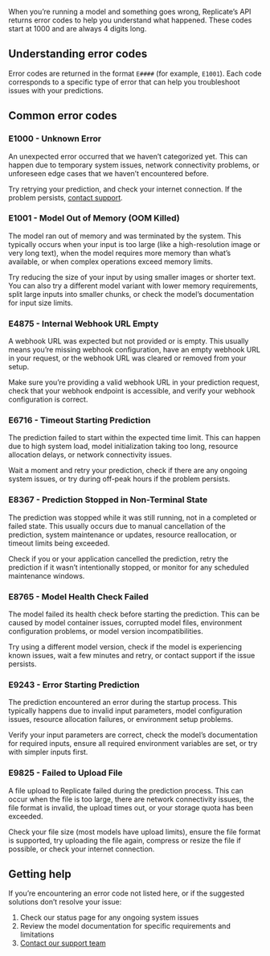 When you’re running a model and something goes wrong, Replicate’s API returns error codes to help you understand what happened. These codes start at 1000 and are always 4 digits long.

[](#understanding-error-codes)Understanding error codes
-------------------------------------------------------

Error codes are returned in the format `E####` (for example, `E1001`). Each code corresponds to a specific type of error that can help you troubleshoot issues with your predictions.

[](#common-error-codes)Common error codes
-----------------------------------------

### [](#e1000---unknown-error)E1000 - Unknown Error

An unexpected error occurred that we haven’t categorized yet. This can happen due to temporary system issues, network connectivity problems, or unforeseen edge cases that we haven’t encountered before.

Try retrying your prediction, and check your internet connection. If the problem persists, [contact support](https://replicate.com/support).

### [](#e1001---model-out-of-memory-oom-killed)E1001 - Model Out of Memory (OOM Killed)

The model ran out of memory and was terminated by the system. This typically occurs when your input is too large (like a high-resolution image or very long text), when the model requires more memory than what’s available, or when complex operations exceed memory limits.

Try reducing the size of your input by using smaller images or shorter text. You can also try a different model variant with lower memory requirements, split large inputs into smaller chunks, or check the model’s documentation for input size limits.

### [](#e4875---internal-webhook-url-empty)E4875 - Internal Webhook URL Empty

A webhook URL was expected but not provided or is empty. This usually means you’re missing webhook configuration, have an empty webhook URL in your request, or the webhook URL was cleared or removed from your setup.

Make sure you’re providing a valid webhook URL in your prediction request, check that your webhook endpoint is accessible, and verify your webhook configuration is correct.

### [](#e6716---timeout-starting-prediction)E6716 - Timeout Starting Prediction

The prediction failed to start within the expected time limit. This can happen due to high system load, model initialization taking too long, resource allocation delays, or network connectivity issues.

Wait a moment and retry your prediction, check if there are any ongoing system issues, or try during off-peak hours if the problem persists.

### [](#e8367---prediction-stopped-in-non-terminal-state)E8367 - Prediction Stopped in Non-Terminal State

The prediction was stopped while it was still running, not in a completed or failed state. This usually occurs due to manual cancellation of the prediction, system maintenance or updates, resource reallocation, or timeout limits being exceeded.

Check if you or your application cancelled the prediction, retry the prediction if it wasn’t intentionally stopped, or monitor for any scheduled maintenance windows.

### [](#e8765---model-health-check-failed)E8765 - Model Health Check Failed

The model failed its health check before starting the prediction. This can be caused by model container issues, corrupted model files, environment configuration problems, or model version incompatibilities.

Try using a different model version, check if the model is experiencing known issues, wait a few minutes and retry, or contact support if the issue persists.

### [](#e9243---error-starting-prediction)E9243 - Error Starting Prediction

The prediction encountered an error during the startup process. This typically happens due to invalid input parameters, model configuration issues, resource allocation failures, or environment setup problems.

Verify your input parameters are correct, check the model’s documentation for required inputs, ensure all required environment variables are set, or try with simpler inputs first.

### [](#e9825---failed-to-upload-file)E9825 - Failed to Upload File

A file upload to Replicate failed during the prediction process. This can occur when the file is too large, there are network connectivity issues, the file format is invalid, the upload times out, or your storage quota has been exceeded.

Check your file size (most models have upload limits), ensure the file format is supported, try uploading the file again, compress or resize the file if possible, or check your internet connection.

[](#getting-help)Getting help
-----------------------------

If you’re encountering an error code not listed here, or if the suggested solutions don’t resolve your issue:

1.  Check our status page for any ongoing system issues
2.  Review the model documentation for specific requirements and limitations
3.  [Contact our support team](https://replicate.com/support)